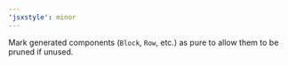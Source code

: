 ```yaml
---
'jsxstyle': minor
---
```


Mark generated components (`Block`, `Row`, etc.) as pure to allow them to be pruned if unused.
